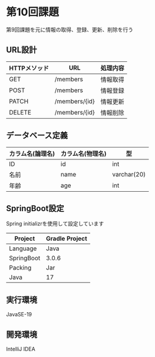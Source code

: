 # 第10回課題  
第9回課題を元に情報の取得、登録、更新、削除を行う  
## URL設計  

| HTTPメソッド |      URL     |  処理内容         |  
|--------------|--------------|------------------|  
| GET          |  /members    | 情報取得         |  
| POST         |  /members    | 情報登録         |  
| PATCH        | /members/{id}| 情報更新         |  
| DELETE       | /members/{id}| 情報削除         |  
## データベース定義  

| カラム名(論理名) | カラム名(物理名)| 型         |  
|-----------------|-----------------|------------|  
| ID              | id              | int        |  
| 名前            | name            | varchar(20)|  
| 年齢            | age             | int        |  
## SpringBoot設定  
Spring initializrを使用して設定しています 

| Project       | Gradle Project |  
|---------------|----------------|
| Language      | Java           |  
| SpringBoot    | 3.0.6          |  
| Packing       | Jar            |  
| Java          | 17             |  
## 実行環境  
JavaSE-19  
## 開発環境  
IntelliJ IDEA
